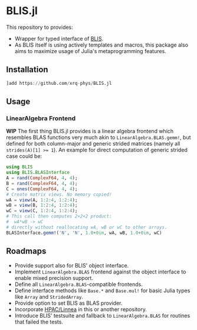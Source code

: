BLIS.jl
=======

This repository to provides:

- Wrapper for typed interface of [BLIS](https://github.com/flame/blis).
- As BLIS itself is using actively templates and macros, 
  this package also aims to maximize usage of Julia's
  metaprogramming features.
  

## Installation
```julia
]add https://github.com/xrq-phys/BLIS.jl
```

## Usage

### LinearAlgebra Frontend

**WIP** The first thing BLIS.jl provides is a linear algebra frontend which resembles BLAS functions very much akin to `LinearAlgebra.BLAS.gemm!`, but defined for both column-major and generic strided matrices (namely all `strides(A)[1] >= 1`). An example for direct computation of generic strided case could be:

```julia
using BLIS
using BLIS.BLASInterface
A = rand(ComplexF64, 4, 4);
B = rand(ComplexF64, 4, 4);
C = ones(ComplexF64, 4, 4);
# Create matrix views. No memory copied!
wA = view(A, 1:2:4, 1:2:4);
wB = view(B, 1:2:4, 1:2:4);
wC = view(C, 1:2:4, 1:2:4);
# This call then computes 2×2×2 product:
#  wA*wB -> wC
# directly without reallocating wA, wB or wC to other arrays.
BLASInterface.gemm!('N', 'N', 1.0+0im, wA, wB, 1.0+0im, wC)
```

## Roadmaps

- Provide support also for BLIS' object interface.
- Implement `LinearAlgebra.BLAS` frontend against the object interface to enable mixed precision support.
- Define all `LinearAlgebra.BLAS`-compatible frontends.
- Define interface methods like `Base.*` and `Base.mul!` for basic
  Julia types like `Array` and `StridedArray`.
- Provide option to set BLIS as BLAS provider.
- Incorporate [HPAC/Linnea](https://github.com/HPAC/linnea) in this
  or another repository.
- Introduce BLIS' testsuite and fallback to `LinearAlgebra.BLAS` for
  routines that failed the tests.
